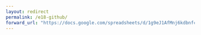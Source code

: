 ```yaml
---
layout: redirect
permalink: /e18-github/
forward_url: "https://docs.google.com/spreadsheets/d/1g9eJ1AfMnj6kdbnfcsOtDiV9Fsh80t8rFfUN8v-jkzg/edit?usp=sharing"
---
```

